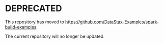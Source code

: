 # DEPRECATED

This repository has moved to https://github.com/DataStax-Examples/spark-build-examples

The current repository will no longer be updated. 
